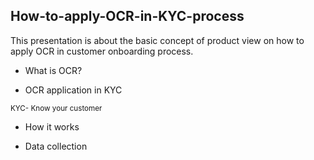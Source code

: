 ## How-to-apply-OCR-in-KYC-process
This presentation is about the basic concept of product view on how to apply OCR in customer onboarding process.
- What is OCR?
* OCR application in KYC

<sub>KYC- Know your customer
+ How it works
- Data collection
